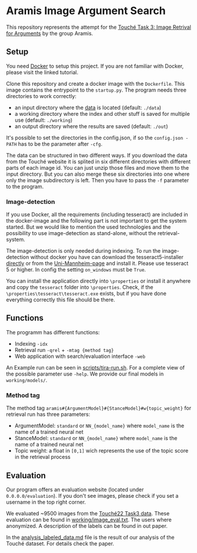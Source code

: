 # Aramis Image Argument Search

This repository represents the attempt for the [Touché Task 3: Image Retrival for Arguments](https://webis.de/events/touche-22/shared-task-3.html) by the group Aramis. 

## Setup
You need [Docker](https://www.docker.com/101-tutorial) to setup this project. If you are not familiar with Docker, 
please visit the linked tutorial.

Clone this repository and create a docker image with the ``Dockerfile``. This image contains the entrypoint to the ``startup.py``. 
The program needs three directories to work correctly:
 - an input directory where the [data](https://files.webis.de/corpora/corpora-webis/corpus-touche-image-search-22/) is located (default: ``./data``)
 - a working directory where the index and other stuff is saved for multiple use (default: ``./working``)
 - an output directory where the results are saved (default: ``./out``)
 
It's possible to set the directories in the config.json, if so the ``config.json - PATH`` has to be the
parameter after ``-cfg``. 

The data can be structured in two different ways. If you download the data from the Touché website it is 
splited in six different directories with different parts of each image id. You can just unzip those files and move them to the input directory.
But you can also merge these six directories into one where only the image subdirectory is left. Then you have to pass the ``-f`` parameter to the program.   

### Image-detection
If you use Docker, all the requirements (including tesseract) are included in the docker-image and the following part is 
not important to get the system started. But we would like to mention the used technologies and the possibility to use
image-detection as stand-alone, without the retrieval-system.

The image-detection is only needed during indexing. 
To run the image-detection without docker you have can download the tesseract5-installer 
[directly](https://digi.bib.uni-mannheim.de/tesseract/tesseract-ocr-w64-setup-v5.0.0-rc1.20211030.exe)
or from the [Uni-Mannheim-page](https://github.com/UB-Mannheim/tesseract/wiki) and install it.
Please use tesseract 5 or higher. In config the setting ``on_windows`` must be ``True``.

You can install the application directly into ``\properties`` or install it anywhere and copy the ``tesseract`` folder into ``\properties``.
Check, if the ``\properties\tesseract\tesseract.exe`` exists, but if you have done everything correctly this file should be there.


## Functions
The programm has different functions:
 - Indexing ``-idx``
 - Retrieval run ``-qrel`` + ``-mtag {method tag}``
 - Web application with search/evaluation interface ``-web``

An Example run can be seen in [scripts/tira-run.sh](scripts/tira-run.sh).
For a complete view of the possible parameter use ``-help``. We provide our final models in ``working/models/``.

### Method tag
The method tag ``aramis#{ArgumentModel}#{StanceModel}#w{topic_weight}`` for retrieval run has three parameters:
 - ArgumentModel: ``standard`` or ``NN_{model_name}`` where ``model_name`` is the name of a trained neural net 
 - StanceModel: ``standard`` or ``NN_{model_name}`` where ``model_name`` is the name of a trained neural net 
 - Topic weight: a float in ``[0,1]`` wich represents the use of the topic score in the retrieval process



## Evaluation
Our program offers an evaluation website (located under ``0.0.0.0/evaluation``). 
If you don't see images, please check if you set a username in the top right corner.

We evaluated ~9500 images from the [Touché22 Task3 data](https://files.webis.de/corpora/corpora-webis/corpus-touche-image-search-22/). 
These evaluation can be found in [working/image_eval.txt](working/image_eval.txt). 
The users where anonymized. A description of the labels can be found in out paper.

In the [analysis_labeled_data.md](analysis_labeled_data_table.md) file is the result of our analysis of the Touché dataset.
For details check the paper.

